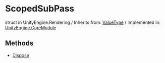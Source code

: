 # ScopedSubPass
struct in UnityEngine.Rendering
 / Inherits from: <a href="https://docs.unity3d.com/6000.0/Documentation/ScriptReference/ValueType.html" target="_blank">ValueType</a> / Implemented in: <a href="https://docs.unity3d.com/6000.0/Documentation/ScriptReference/UnityEngine.CoreModule.html" target="_blank">UnityEngine.CoreModule</a>
## Methods
- <a href="https://docs.unity3d.com/6000.0/Documentation/ScriptReference/ScopedSubPass.Dispose.html" target="_blank">Dispose</a>
